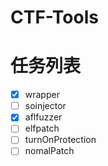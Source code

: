 # CTF-Tools
# 任务列表
+ [x] wrapper
+ [ ] soinjector
+ [x] aflfuzzer
+ [ ] elfpatch
+ [ ] turnOnProtection
+ [ ] nomalPatch
